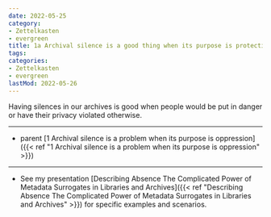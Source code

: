 ```yaml
---
date: 2022-05-25
category:
- Zettelkasten
- evergreen
title: 1a Archival silence is a good thing when its purpose is protection
tags:
categories:
- Zettelkasten
- evergreen
lastMod: 2022-05-26
---
```

Having silences in our archives is good when people would be put in danger or have their privacy violated otherwise.

-----

- parent [1 Archival silence is a problem when its purpose is oppression]({{< ref "1 Archival silence is a problem when its purpose is oppression" >}})

-----

- See my presentation [Describing Absence The Complicated Power of Metadata Surrogates in Libraries and Archives]({{< ref "Describing Absence The Complicated Power of Metadata Surrogates in Libraries and Archives" >}}) for specific examples and scenarios.
